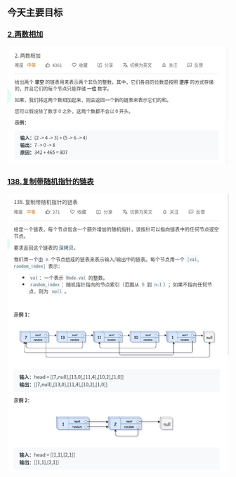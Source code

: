 ## 今天主要目标

### [2.两数相加](https://leetcode-cn.com/problems/add-two-numbers/)
![add-two-numbers](./today/images/add-two-numbers.jpg)

### [138.复制带随机指针的链表](https://leetcode-cn.com/problems/copy-list-with-random-pointer/)
![copy-list-with-random-pointer](./today/images/copy-list-with-random-pointer.jpg)
